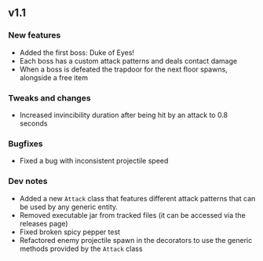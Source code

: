 ## v1.1

### New features
- Added the first boss: Duke of Eyes!
- Each boss has a custom attack patterns and deals contact damage
- When a boss is defeated the trapdoor for the next floor spawns, alongside a free item

### Tweaks and changes
- Increased invincibility duration after being hit by an attack to 0.8 seconds

### Bugfixes
- Fixed a bug with inconsistent projectile speed

### Dev notes 
- Added a new `Attack` class that features different attack patterns that can be used by any generic entity.
- Removed executable jar from tracked files (it can be accessed via the releases page)
- Fixed broken spicy pepper test
- Refactored enemy projectile spawn in the decorators to use the generic methods provided by the `Attack` class
